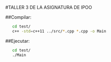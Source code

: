 #TALLER 3 DE LA ASIGNATURA DE IPOO

##Compilar:
```bash
   cd test/
   c++ -std=c++11 ../src/*.cpp *.cpp -o Main
```

##Ejecutar:
```bash
   cd test/
   ./Main
```